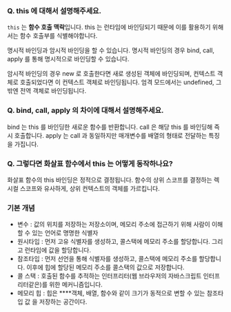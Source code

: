 ### Q. this 에 대해서 설명해주세요.

`this` 는 **함수 호출 맥락**입니다. this 는 런타임에 바인딩되기 때문에 이를 활용하기 위해서는 함수 호출부를 식별해야합니다.

명시적 바인딩과 암시적 바인딩을 할 수 있습니다. 명시적 바인딩의 경우 bind, call, apply 를 통해 명시적으로 바인딩할 수 있습니다.

암시적 바인딩의 경우 new 로 호출한다면 새로 생성된 객체에 바인딩되며, 컨텍스트 객체로 호출되었다면 이 컨텍스트 객체로 바인딩됩니다. 엄격 모드에서는 undefined, 그 밖엔 전역 객체로 바인딩됩니다.

### Q. bind, call, apply 의 차이에 대해서 설명해주세요.

bind 는 this 를 바인딩한 새로운 함수를 반환합니다. call 은 해당 this 를 바인딩해 즉시 호출합니다. apply 는 call 과 동일하지만 매개변수를 배열의 형태로 전달하는 특징을 가집니다.

### Q. 그렇다면 화살표 함수에서 this 는 어떻게 동작하나요?

화살표 함수의 this 바인딩은 정적으로 결정됩니다. 함수의 상위 스코프를 결정하는 렉시컬 스코프와 유사하게, 상위 컨텍스트의 객체를 가르킵니다.

### 기본 개념

- 변수 : 값의 위치를 저장하는 저장소이며, 메모리 주소에 접근하기 위해 사람이 이해할 수 있는 언어로 명명한 식별자
- 원시타입 : 먼저 고유 식별자를 생성하고, 콜스택에 메모리 주소를 할당합니다. 그리고 런타임에 값을 할당합니다.
- 참조타입 : 먼저 선언을 통해 식별자를 생성하고, 콜스택에 메모리 주소를 할당합니다. 이후에 힙에 할당된 메모리 주소를 콜스택의 값으로 저장합니다.
- 콜 스택 : 호출된 함수를 추적하는 인터프리터(웹 브라우저의 자바스크립트 인터프리터같은)를 위한 메커니즘입니다.
- 메모리 힙 : 힙은 \*\*\*\*객체, 배열, 함수와 같이 크기가 동적으로 변할 수 있는 참조타입 값 을 저장하는 공간이다.
